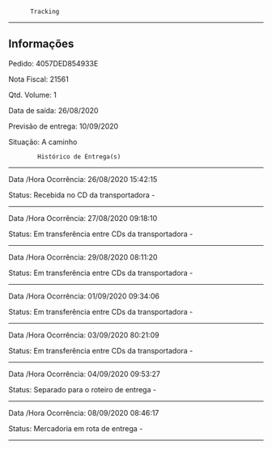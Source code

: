           Tracking 
-------------------------------------------------------------
Informações
-------------------------------------------------------------
Pedido: 4057DED854933E 

Nota Fiscal: 21561

Qtd. Volume: 1

Data de saída: 26/08/2020

Previsão de entrega: 10/09/2020  

Situação: A caminho

            Histórico de Entrega(s)
-------------------------------------------------------------
Data /Hora Ocorrência: 26/08/2020 15:42:15

Status: Recebida no CD da transportadora -

-------------------------------------------------------------
Data /Hora Ocorrência: 27/08/2020 09:18:10

Status: Em transferência entre CDs da transportadora -

-------------------------------------------------------------
Data /Hora Ocorrência: 29/08/2020 08:11:20

Status: Em transferência entre CDs da transportadora -

-------------------------------------------------------------
Data /Hora Ocorrência: 01/09/2020 09:34:06

Status: Em transferência entre CDs da transportadora -

-------------------------------------------------------------
Data /Hora Ocorrência: 03/09/2020 80:21:09

Status: Em transferência entre CDs da transportadora -

-------------------------------------------------------------
Data /Hora Ocorrência: 04/09/2020 09:53:27

Status: Separado para o roteiro de entrega -

-------------------------------------------------------------
Data /Hora Ocorrência: 08/09/2020 08:46:17

Status: Mercadoria em rota de entrega -

-------------------------------------------------------------
